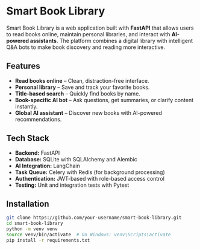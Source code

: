# Smart Book Library

Smart Book Library is a web application built with **FastAPI** that allows users to read books online, maintain personal libraries, and interact with **AI-powered assistants**. The platform combines a digital library with intelligent Q&A bots to make book discovery and reading more interactive.

## Features
- **Read books online** – Clean, distraction-free interface.  
- **Personal library** – Save and track your favorite books.  
- **Title-based search** – Quickly find books by name.  
- **Book-specific AI bot** – Ask questions, get summaries, or clarify content instantly.  
- **Global AI assistant** – Discover new books with AI-powered recommendations.  

## Tech Stack
- **Backend:** FastAPI  
- **Database:** SQLite with SQLAlchemy and Alembic  
- **AI Integration:** LangChain  
- **Task Queue:** Celery with Redis (for background processing)  
- **Authentication:** JWT-based with role-based access control  
- **Testing:** Unit and integration tests with Pytest  

## Installation
```bash
git clone https://github.com/your-username/smart-book-library.git
cd smart-book-library
python -m venv venv
source venv/bin/activate  # On Windows: venv\Scripts\activate
pip install -r requirements.txt
